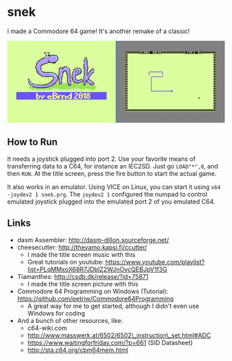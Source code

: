 snek
====

I made a Commodore 64 game! It's another remake of a classic!

![Screenshot](screenshot.png)

How to Run
----------

It needs a joystick plugged into port 2. Use your favorite means of transferring data to a C64, for
instance an IEC2SD. Just go `LOAD"*",8`, and then `RUN`. At the title screen, press the fire button
to start the actual game.

It also works in an emulator. Using VICE on Linux, you can start it using
`x64 -joydev2 1 snek.prg`. The `joydev2 1` configured the numpad to control emulated joystick
plugged into the emulated port 2 of you emulated C64.

Links
-----

* dasm Assembler: http://dasm-dillon.sourceforge.net/
* cheesecutter: http://theyamo.kapsi.fi/ccutter/
  * I made the title screen music with this
  * Great tutorials on youtube: https://www.youtube.com/playlist?list=PLqMMxoX68R7JDbIZ2WJnOycQEBJpV1f3G
* Tiamanthes: http://csdb.dk/release/?id=75871
  * I made the title screen picture with this
* Commodore 64 Programming on Windows (Tutorial): https://github.com/petriw/Commodore64Programming
  * A great way for me to get started, although I didn't even use Windows for coding
* And a bunch of other resources, like:
  * c64-wiki.com
  * http://www.masswerk.at/6502/6502\_instruction\_set.html#ADC
  * https://www.waitingforfriday.com/?p=661 (SID Datasheet)
  * http://sta.c64.org/cbm64mem.html

